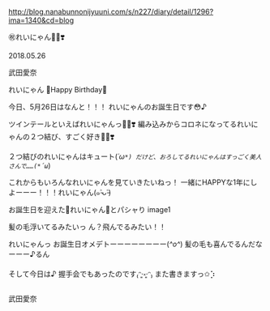 http://blog.nanabunnonijyuuni.com/s/n227/diary/detail/1296?ima=1340&cd=blog





㊗︎れいにゃん👧🏻❣️

2018.05.26

武田愛奈




れいにゃん
🎀Happy Birthday🎀


今日、5月26日はなんと！！！
れいにゃんのお誕生日です😳♪





ツインテールといえばれいにゃんっ👧🏻❣️
編み込みからコロネになってるれいにゃんの２つ結び、すごく好き👧🏻❣️

２つ結びのれいにゃんはキュート(*´ω`*)
だけど、おろしてるれいにゃんはすっごく美人さんで……(*´ω`*)




これからもいろんなれいにゃんを見ていきたいねっ！
一緒にHAPPYな1年にしよーーー！！！れいにゃん(๑˃̵ᴗ˂̵)






お誕生日を迎えた🎂れいにゃん🎂とパシャり
image1

髪の毛浮いてるみたいっ
ん？飛んでるみたい！！




れいにゃんっ
お誕生日オメデトーーーーーーーー(*^o^*)
髪の毛も喜んでるんだなーーー♪るん









そして今日は♪
握手会でもあったのです₍ᵔ·͈༝·͈ᵔ₎
また書きますっ✩︎⡱


武田愛奈 